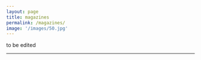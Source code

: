 ```yaml
---
layout: page
title: magazines
permalink: /magazines/
image: '/images/50.jpg'
---
```

to be edited

***
